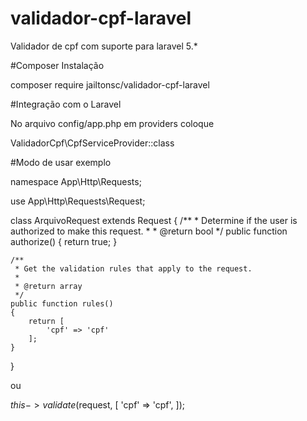 # validador-cpf-laravel
Validador de cpf com suporte para laravel 5.*

#Composer Instalação

composer require jailtonsc/validador-cpf-laravel

#Integração com o Laravel

No arquivo config/app.php em providers coloque

ValidadorCpf\CpfServiceProvider::class


#Modo de usar exemplo

namespace App\Http\Requests;

use App\Http\Requests\Request;

class ArquivoRequest extends Request
{
    /**
     * Determine if the user is authorized to make this request.
     *
     * @return bool
     */
    public function authorize()
    {
        return true;
    }

    /**
     * Get the validation rules that apply to the request.
     *
     * @return array
     */
    public function rules()
    {
        return [
            'cpf' => 'cpf'
        ];
    }
}


ou


$this->validate($request, [
        'cpf' => 'cpf',
    ]);



